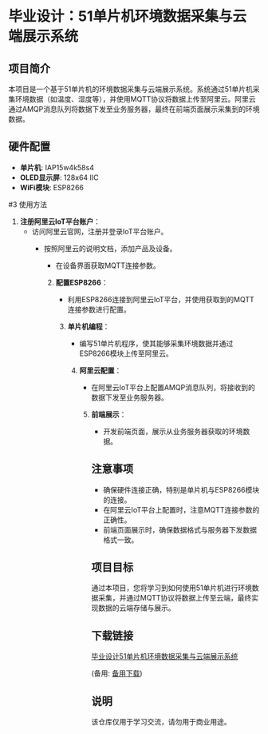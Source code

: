 # 毕业设计：51单片机环境数据采集与云端展示系统

## 项目简介

本项目是一个基于51单片机的环境数据采集与云端展示系统。系统通过51单片机采集环境数据（如温度、湿度等），并使用MQTT协议将数据上传至阿里云。阿里云通过AMQP消息队列将数据下发至业务服务器，最终在前端页面展示采集到的环境数据。

## 硬件配置

- **单片机**: IAP15w4k58s4
- **OLED显示屏**: 128x64 IIC
- **WiFi模块**: ESP8266

#3 使用方法

1. **注册阿里云IoT平台账户**：
   - 访问阿里云官网，注册并登录IoT平台账户。
      - 按照阿里云的说明文档，添加产品及设备。
         - 在设备界面获取MQTT连接参数。

         2. **配置ESP8266**：
            - 利用ESP8266连接到阿里云IoT平台，并使用获取到的MQTT连接参数进行配置。

            3. **单片机编程**：
               - 编写51单片机程序，使其能够采集环境数据并通过ESP8266模块上传至阿里云。

               4. **阿里云配置**：
                  - 在阿里云IoT平台上配置AMQP消息队列，将接收到的数据下发至业务服务器。

                  5. **前端展示**：
                     - 开发前端页面，展示从业务服务器获取的环境数据。

                     ## 注意事项

                     - 确保硬件连接正确，特别是单片机与ESP8266模块的连接。
                     - 在阿里云IoT平台上配置时，注意MQTT连接参数的正确性。
                     - 前端页面展示时，确保数据格式与服务器下发数据格式一致。

                     ## 项目目标

                     通过本项目，您将学习到如何使用51单片机进行环境数据采集，并通过MQTT协议将数据上传至云端，最终实现数据的云端存储与展示。

                     ## 下载链接
                     [毕业设计51单片机环境数据采集与云端展示系统](https://pan.quark.cn/s/2bb1b8182ab8) 

                     (备用: [备用下载](https://pan.baidu.com/s/16bg4FgoI2vwhd5yvtTE78A?pwd=1234))

                     ## 说明

                     该仓库仅用于学习交流，请勿用于商业用途。

